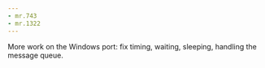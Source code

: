```yaml
---
- mr.743
- mr.1322
---
```

More work on the Windows port: fix timing, waiting, sleeping, handling the message queue.
